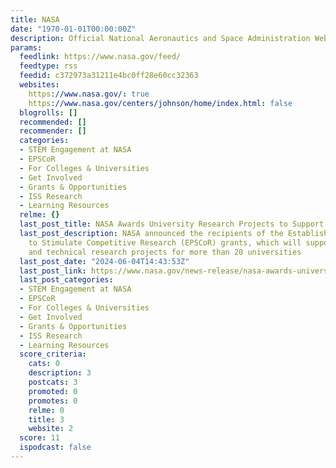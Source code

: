 ```yaml
---
title: NASA
date: "1970-01-01T00:00:00Z"
description: Official National Aeronautics and Space Administration Website
params:
  feedlink: https://www.nasa.gov/feed/
  feedtype: rss
  feedid: c372973a31211e4bc0ff28e60cc32363
  websites:
    https://www.nasa.gov/: true
    https://www.nasa.gov/centers/johnson/home/index.html: false
  blogrolls: []
  recommended: []
  recommender: []
  categories:
  - STEM Engagement at NASA
  - EPSCoR
  - For Colleges & Universities
  - Get Involved
  - Grants & Opportunities
  - ISS Research
  - Learning Resources
  relme: {}
  last_post_title: NASA Awards University Research Projects to Support Agency Missions
  last_post_description: NASA announced the recipients of the Established Program
    to Stimulate Competitive Research (EPSCoR) grants, which will support scientific
    and technical research projects for more than 20 universities
  last_post_date: "2024-06-04T14:43:53Z"
  last_post_link: https://www.nasa.gov/news-release/nasa-awards-university-research-projects-to-support-agency-missions/
  last_post_categories:
  - STEM Engagement at NASA
  - EPSCoR
  - For Colleges & Universities
  - Get Involved
  - Grants & Opportunities
  - ISS Research
  - Learning Resources
  score_criteria:
    cats: 0
    description: 3
    postcats: 3
    promoted: 0
    promotes: 0
    relme: 0
    title: 3
    website: 2
  score: 11
  ispodcast: false
---
```

